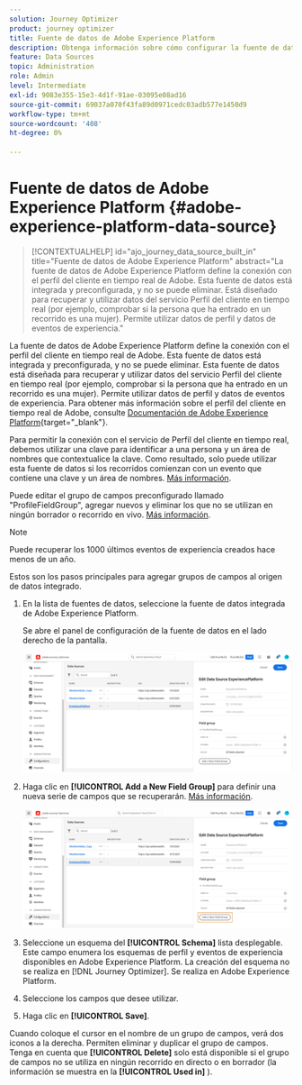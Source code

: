 ```yaml
---
solution: Journey Optimizer
product: journey optimizer
title: Fuente de datos de Adobe Experience Platform
description: Obtenga información sobre cómo configurar la fuente de datos de Adobe Experience Platform
feature: Data Sources
topic: Administration
role: Admin
level: Intermediate
exl-id: 9083e355-15e3-4d1f-91ae-03095e08ad16
source-git-commit: 69037a070f43fa89d0971cedc03adb577e1450d9
workflow-type: tm+mt
source-wordcount: '408'
ht-degree: 0%

---
```


# Fuente de datos de Adobe Experience Platform {#adobe-experience-platform-data-source}

>[!CONTEXTUALHELP]
>id="ajo_journey_data_source_built_in"
>title="Fuente de datos de Adobe Experience Platform"
>abstract="La fuente de datos de Adobe Experience Platform define la conexión con el perfil del cliente en tiempo real de Adobe. Esta fuente de datos está integrada y preconfigurada, y no se puede eliminar. Está diseñado para recuperar y utilizar datos del servicio Perfil del cliente en tiempo real (por ejemplo, comprobar si la persona que ha entrado en un recorrido es una mujer). Permite utilizar datos de perfil y datos de eventos de experiencia."

La fuente de datos de Adobe Experience Platform define la conexión con el perfil del cliente en tiempo real de Adobe. Esta fuente de datos está integrada y preconfigurada, y no se puede eliminar. Esta fuente de datos está diseñada para recuperar y utilizar datos del servicio Perfil del cliente en tiempo real (por ejemplo, comprobar si la persona que ha entrado en un recorrido es una mujer). Permite utilizar datos de perfil y datos de eventos de experiencia. Para obtener más información sobre el perfil del cliente en tiempo real de Adobe, consulte [Documentación de Adobe Experience Platform](https://experienceleague.adobe.com/docs/experience-platform/profile/home.html){target=&quot;_blank&quot;}.


Para permitir la conexión con el servicio de Perfil del cliente en tiempo real, debemos utilizar una clave para identificar a una persona y un área de nombres que contextualice la clave. Como resultado, solo puede utilizar esta fuente de datos si los recorridos comienzan con un evento que contiene una clave y un área de nombres. [Más información](../building-journeys/journey.md).

Puede editar el grupo de campos preconfigurado llamado &quot;ProfileFieldGroup&quot;, agregar nuevos y eliminar los que no se utilizan en ningún borrador o recorrido en vivo. [Más información](../datasource/configure-data-sources.md#define-field-groups).


>[!NOTE]
>
>Puede recuperar los 1000 últimos eventos de experiencia creados hace menos de un año.

Estos son los pasos principales para agregar grupos de campos al origen de datos integrado.

1. En la lista de fuentes de datos, seleccione la fuente de datos integrada de Adobe Experience Platform.

   Se abre el panel de configuración de la fuente de datos en el lado derecho de la pantalla.

   ![](assets/journey23.png)

1. Haga clic en **[!UICONTROL Add a New Field Group]** para definir una nueva serie de campos que se recuperarán. [Más información](../datasource/configure-data-sources.md#define-field-groups).

   ![](assets/journey24.png)

1. Seleccione un esquema del **[!UICONTROL Schema]** lista desplegable. Este campo enumera los esquemas de perfil y eventos de experiencia disponibles en Adobe Experience Platform. La creación del esquema no se realiza en [!DNL Journey Optimizer]. Se realiza en Adobe Experience Platform.
1. Seleccione los campos que desee utilizar.
1. Haga clic en **[!UICONTROL Save]**.

Cuando coloque el cursor en el nombre de un grupo de campos, verá dos iconos a la derecha. Permiten eliminar y duplicar el grupo de campos. Tenga en cuenta que **[!UICONTROL Delete]** solo está disponible si el grupo de campos no se utiliza en ningún recorrido en directo o en borrador (la información se muestra en la **[!UICONTROL Used in]** ).
